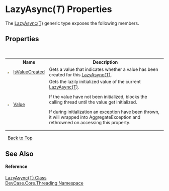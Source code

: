 # LazyAsync(*T*) Properties
 

The <a href="T_DevCase_Core_Threading_LazyAsync_1">LazyAsync(T)</a> generic type exposes the following members.


## Properties
&nbsp;<table><tr><th></th><th>Name</th><th>Description</th></tr><tr><td>![Public property](media/pubproperty.gif "Public property")</td><td><a href="P_DevCase_Core_Threading_LazyAsync_1_IsValueCreated">IsValueCreated</a></td><td>
Gets a value that indicates whether a value has been created for this <a href="T_DevCase_Core_Threading_LazyAsync_1">LazyAsync(T)</a>.</td></tr><tr><td>![Public property](media/pubproperty.gif "Public property")</td><td><a href="P_DevCase_Core_Threading_LazyAsync_1_Value">Value</a></td><td>
Gets the lazily initialized value of the current <a href="T_DevCase_Core_Threading_LazyAsync_1">LazyAsync(T)</a>. 

 If the value have not been initialized, blocks the calling thread until the value get initialized. 

 If during initialization an exception have been thrown, it will wrapped into AggregateException and rethrowned on accessing this property.</td></tr></table>&nbsp;
<a href="#lazyasync(*t*)-properties">Back to Top</a>

## See Also


#### Reference
<a href="T_DevCase_Core_Threading_LazyAsync_1">LazyAsync(T) Class</a><br /><a href="N_DevCase_Core_Threading">DevCase.Core.Threading Namespace</a><br />
